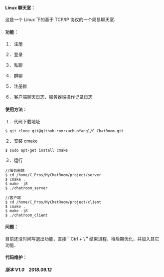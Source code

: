 #### Linux 聊天室：

这是一个 Linux 下的基于 TCP/IP 协议的一个简易聊天室.

#### 功能：

１．注册

２．登录

３．私聊

４．群聊

５．注册群

６．客户端聊天日志，服务器端操作记录日志

#### 使用方法：

１．代码下载地址

```shell
$ git clone git@github.com:xuchunYang1/C_ChatRoom.git

```

２．安装 cmake

```shell
$ sudo apt-get install cmake
```

３．运行

```shell
//服务器端
$ cd /home/C_Pros/MyChatRoom/project/server
$ cmake .
$ make -j8
$ ./chatroom_server

//客户端
$ cd /home/C_Pros/MyChatRoom/project/client
$ cmake .
$ make -j8
$ ./chatroom_client
```

#### 问题：

目前还没时间写退出功能，直接＂Ctrl + \＂结束进程，待后期优化，并加入其它功能．

#### 代码维护：

##### 版本 V1.0　2018.09.12

